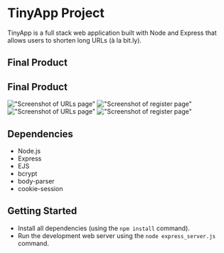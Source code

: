 # TinyApp Project

TinyApp is a full stack web application built with Node and Express that allows users to shorten long URLs (à la bit.ly).

## Final Product

## Final Product

!["Screenshot of URLs page"](https://github.com/lighthouse-labs/tinyapp/blob/master/docs/urls-page.png)
!["Screenshot of register page"](https://github.com/lighthouse-labs/tinyapp/blob/master/docs/register-page.png)
!["Screenshot of URLs page"](https://github.com/lighthouse-labs/tinyapp/blob/master/docs/create-page.png)
!["Screenshot of register page"](https://github.com/lighthouse-labs/tinyapp/blob/master/docs/login-page.png)

## Dependencies

- Node.js
- Express
- EJS
- bcrypt
- body-parser
- cookie-session

## Getting Started

- Install all dependencies (using the `npm install` command).
- Run the development web server using the `node express_server.js` command.
